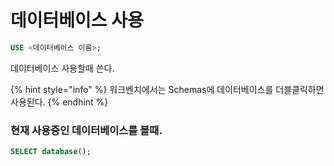 # 데이터베이스 사용

```sql
USE <데이터베이스 이름>;
```

데이터베이스 사용할때 쓴다.

{% hint style="info" %}
워크벤치에서는 Schemas에 데이터베이스를 더블클릭하면 사용된다.
{% endhint %}



### 현재 사용중인 데이터베이스를  볼때.

```sql
SELECT database();
```

